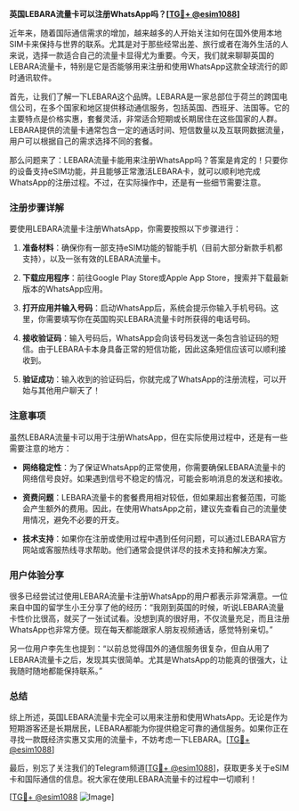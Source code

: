 **英国LEBARA流量卡可以注册WhatsApp吗？[[TG💪+ @esim1088](https://t.me/s/esim1088)]**

近年来，随着国际通信需求的增加，越来越多的人开始关注如何在国外使用本地SIM卡来保持与世界的联系。尤其是对于那些经常出差、旅行或者在海外生活的人来说，选择一款适合自己的流量卡显得尤为重要。今天，我们就来聊聊英国的LEBARA流量卡，特别是它是否能够用来注册和使用WhatsApp这款全球流行的即时通讯软件。

首先，让我们了解一下LEBARA这个品牌。LEBARA是一家总部位于荷兰的跨国电信公司，在多个国家和地区提供移动通信服务，包括英国、西班牙、法国等。它的主要特点是价格实惠，套餐灵活，非常适合短期或长期居住在这些国家的人群。LEBARA提供的流量卡通常包含一定的通话时间、短信数量以及互联网数据流量，用户可以根据自己的需求选择不同的套餐。

那么问题来了：LEBARA流量卡能用来注册WhatsApp吗？答案是肯定的！只要你的设备支持eSIM功能，并且能够正常激活LEBARA卡，就可以顺利地完成WhatsApp的注册过程。不过，在实际操作中，还是有一些细节需要注意。

### 注册步骤详解

要使用LEBARA流量卡注册WhatsApp，你需要按照以下步骤进行：

1. **准备材料**：确保你有一部支持eSIM功能的智能手机（目前大部分新款手机都支持），以及一张有效的LEBARA流量卡。
   
2. **下载应用程序**：前往Google Play Store或Apple App Store，搜索并下载最新版本的WhatsApp应用。

3. **打开应用并输入号码**：启动WhatsApp后，系统会提示你输入手机号码。这里，你需要填写你在英国购买LEBARA流量卡时所获得的电话号码。

4. **接收验证码**：输入号码后，WhatsApp会向该号码发送一条包含验证码的短信。由于LEBARA卡本身具备正常的短信功能，因此这条短信应该可以顺利接收到。

5. **验证成功**：输入收到的验证码后，你就完成了WhatsApp的注册流程，可以开始与其他用户聊天了！

### 注意事项

虽然LEBARA流量卡可以用于注册WhatsApp，但在实际使用过程中，还是有一些需要注意的地方：

- **网络稳定性**：为了保证WhatsApp的正常使用，你需要确保LEBARA流量卡的网络信号良好。如果遇到信号不稳定的情况，可能会影响消息的发送和接收。
  
- **资费问题**：LEBARA流量卡的套餐费用相对较低，但如果超出套餐范围，可能会产生额外的费用。因此，在使用WhatsApp之前，建议先查看自己的流量使用情况，避免不必要的开支。

- **技术支持**：如果你在注册或使用过程中遇到任何问题，可以通过LEBARA官方网站或客服热线寻求帮助。他们通常会提供详尽的技术支持和解决方案。

### 用户体验分享

很多已经尝试过使用LEBARA流量卡注册WhatsApp的用户都表示非常满意。一位来自中国的留学生小王分享了他的经历：“我刚到英国的时候，听说LEBARA流量卡性价比很高，就买了一张试试看。没想到真的很好用，不仅流量充足，而且注册WhatsApp也非常方便。现在每天都能跟家人朋友视频通话，感觉特别亲切。”

另一位用户李先生也提到：“以前总觉得国外的通信服务很复杂，但自从用了LEBARA流量卡之后，发现其实很简单。尤其是WhatsApp的功能真的很强大，让我随时随地都能保持联系。”

### 总结

综上所述，英国LEBARA流量卡完全可以用来注册和使用WhatsApp。无论是作为短期游客还是长期居民，LEBARA都能为你提供稳定可靠的通信服务。如果你正在寻找一款既经济实惠又实用的流量卡，不妨考虑一下LEBARA。[[TG💪+ @esim1088](https://t.me/s/esim1088)]

最后，别忘了关注我们的Telegram频道[[TG💪+ @esim1088](https://t.me/s/esim1088)]，获取更多关于eSIM卡和国际通信的信息。祝大家在使用LEBARA流量卡的过程中一切顺利！

[[TG💪+ @esim1088](https://t.me/s/esim1088) ![Image](https://i.postimg.cc/4NQfJmqS/Snipaste-2025-05-13-00-14-12.png)]